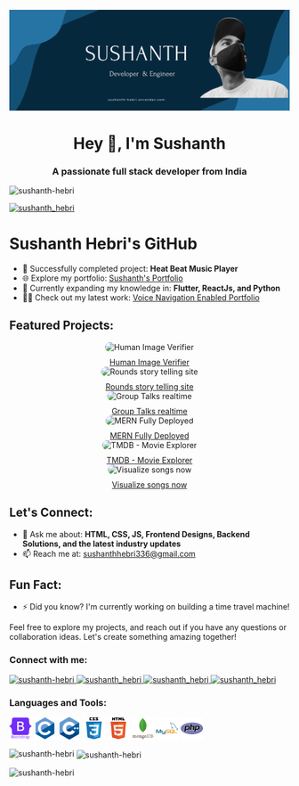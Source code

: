![MasterHead](sushanth-render.png)

<h1 align="center">Hey 👋, I'm Sushanth</h1>
<h3 align="center">A passionate full stack developer from India</h3>

<p align="left">
  <img src="https://komarev.com/ghpvc/?username=sushanth-hebri&label=Profile%20views&color=0e75b6&style=flat" alt="sushanth-hebri" />
</p>

<p align="left">
  <a href="https://twitter.com/sushanth_hebri" target="_blank">
    <img src="https://img.shields.io/twitter/follow/sushanth_hebri?logo=twitter&style=for-the-badge" alt="sushanth_hebri" />
  </a>
</p>

# Sushanth Hebri's GitHub

- 🔭 Successfully completed project: **Heat Beat Music Player**
- 🌐 Explore my portfolio: [Sushanth's Portfolio](https://sushanth-hebri.onrender.com/)
- 🌱 Currently expanding my knowledge in: **Flutter, ReactJs, and Python**
- 👨‍💻 Check out my latest work: [Voice Navigation Enabled Portfolio](https://sushanth-hebri.onrender.com/)

## Featured Projects:

<div align="center">
  <img src="https://via.placeholder.com/100" alt="Human Image Verifier" style="border-radius: 10px; margin-bottom: 10px;">
  <br>
  <a href="https://hebris-human-validations.onrender.com/">Human Image Verifier</a>
</div>

<div align="center">
  <img src="https://via.placeholder.com/100" alt="Rounds story telling site" style="border-radius: 10px; margin-bottom: 10px;">
  <br>
  <a href="https://rounds.onrender.com/">Rounds story telling site</a>
</div>

<div align="center">
  <img src="https://via.placeholder.com/100" alt="Group Talks realtime" style="border-radius: 10px; margin-bottom: 10px;">
  <br>
  <a href="https://group-talkk.onrender.com/">Group Talks realtime</a>
</div>

<div align="center">
  <img src="https://via.placeholder.com/100" alt="MERN Fully Deployed" style="border-radius: 10px; margin-bottom: 10px;">
  <br>
  <a href="https://sushanth-auth.onrender.com/sign-in/">MERN Fully Deployed</a>
</div>

<div align="center">
  <img src="https://via.placeholder.com/100" alt="TMDB - Movie Explorer" style="border-radius: 10px; margin-bottom: 10px;">
  <br>
  <a href="https://sushanth-hebri.github.io/TMDB-API-INTEGRATION/">TMDB - Movie Explorer</a>
</div>

<div align="center">
  <img src="https://via.placeholder.com/100" alt="Visualize songs now" style="border-radius: 10px; margin-bottom: 10px;">
  <br>
  <a href="https://sushanth-hebri.github.io/Visualize-songs/">Visualize songs now</a>
</div>

## Let's Connect:

- 💬 Ask me about: **HTML, CSS, JS, Frontend Designs, Backend Solutions, and the latest industry updates**
- 📫 Reach me at: [sushanthhebri336@gmail.com](mailto:sushanthhebri336@gmail.com)

## Fun Fact:

- ⚡ Did you know? I'm currently working on building a time travel machine!

Feel free to explore my projects, and reach out if you have any questions or collaboration ideas. Let's create something amazing together!

<h3 align="left">Connect with me:</h3>
<p align="left">
  <a href="https://codepen.io/sushanth-hebri" target="_blank">
    <img src="https://raw.githubusercontent.com/rahuldkjain/github-profile-readme-generator/master/src/images/icons/Social/codepen.svg" alt="sushanth-hebri" height="30" width="40" />
  </a>
  <a href="https://twitter.com/sushanth_hebri" target="_blank">
    <img src="https://raw.githubusercontent.com/rahuldkjain/github-profile-readme-generator/master/src/images/icons/Social/twitter.svg" alt="sushanth_hebri" height="30" width="40" />
  </a>
  <a href="https://linkedin.com/in/sushanth_hebri" target="_blank">
    <img src="https://raw.githubusercontent.com/rahuldkjain/github-profile-readme-generator/master/src/images/icons/Social/linked-in-alt.svg" alt="sushanth_hebri" height="30" width="40" />
  </a>
  <a href="https://www.leetcode.com/sushanth_hebri" target="_blank">
    <img src="https://raw.githubusercontent.com/rahuldkjain/github-profile-readme-generator/master/src/images/icons/Social/leet-code.svg" alt="sushanth_hebri" height="30" width="40" />
  </a>
</p>

<h3 align="left">Languages and Tools:</h3>
<p align="left">
  <img src="https://raw.githubusercontent.com/devicons/devicon/master/icons/bootstrap/bootstrap-plain-wordmark.svg" alt="bootstrap" width="40" height="40"/>
  <img src="https://raw.githubusercontent.com/devicons/devicon/master/icons/c/c-original.svg" alt="c" width="40" height="40"/>
  <img src="https://raw.githubusercontent.com/devicons/devicon/master/icons/cplusplus/cplusplus-original.svg" alt="cplusplus" width="40" height="40"/>
  <img src="https://raw.githubusercontent.com/devicons/devicon/master/icons/css3/css3-original-wordmark.svg" alt="css3" width="40" height="40"/>
  <img src="https://raw.githubusercontent.com/devicons/devicon/master/icons/html5/html5-original-wordmark.svg" alt="html5" width="40" height="40"/>
  <img src="https://raw.githubusercontent.com/devicons/devicon/master/icons/mongodb/mongodb-original-wordmark.svg" alt="mongodb" width="40" height="40"/>
  <img src="https://raw.githubusercontent.com/devicons/devicon/master/icons/mysql/mysql-original-wordmark.svg" alt="mysql" width="40" height="40"/>
  <img src="https://raw.githubusercontent.com/devicons/devicon/master/icons/php/php-original.svg" alt="php" width="40" height="40"/>
</p>

<p><img align="left" src="https://github-readme-stats.vercel.app/api/top-langs?username=sushanth-hebri&show_icons=true&locale=en&layout=compact" alt="sushanth-hebri" /></p>

<p>&nbsp;<img align="center" src="https://github-readme-stats.vercel.app/api?username=sushanth-hebri&show_icons=true&locale=en" alt="sushanth-hebri" /></p>

<p><img align="center" src="https://github-readme-streak-stats.herokuapp.com/?user=sushanth-hebri&" alt="sushanth-hebri" /></p>
